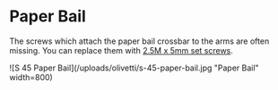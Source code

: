 <!-- TITLE: Studio 45 -->
<!-- SUBTITLE: Maintenance tips for the Olivetti Studio 45 -->

# Paper Bail
The screws which attach the paper bail crossbar to the arms are often missing. You can replace them with [2.5M x 5mm set screws](http://amzn.com/B01F3KW2RU).

![S 45 Paper Bail](/uploads/olivetti/s-45-paper-bail.jpg "Paper Bail" width=800)